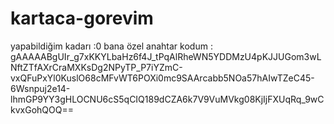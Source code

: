 # kartaca-gorevim
yapabildiğim kadarı :0
bana özel anahtar kodum : gAAAAABgUIr_g7xKKYLbaHz6f4J_tPqAlRheWN5YDDMzU4pKJJUGom3wLNftZTfAXrCraMXKsDg2NPyTP_P7iYZmC-vxQFuPxYl0KuslO68cMFvWT6POXi0mc9SAArcabb5NOa57hAIwTZeC45-6Wsnpuj2e14-lhmGP9YY3gHLOCNU6cS5qCIQ189dCZA6k7V9VuMVkg08KjIjFXUqRq_9wCkvxGohQOQ==
